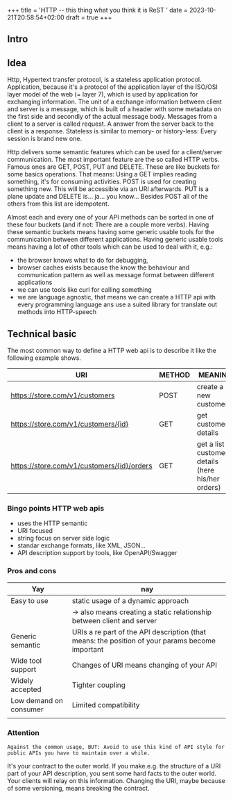 +++
title = 'HTTP -- this thing what you think it is ReST  '
date = 2023-10-21T20:58:54+02:00
draft = true
+++

## Intro


## Idea
Http, Hypertext transfer protocol, is a stateless application protocol. Application, because it's a protocol of the application layer of the ISO/OSI layer model of the web (= layer 7), which is used by application for exchanging information. The unit of a exchange information between client and server is a message, which is built of a header with some metadata on the first side and secondly of the actual message body. Messages from a client to a server is called request. A answer from the server back to the client is a response. 
Stateless is similar to memory- or history-less: Every session is brand new one. 

Http delivers some semantic features which can be used for a client/server communication. The most important feature are the so called HTTP verbs. Famous ones are GET, POST, PUT and DELETE. These are like buckets for some basics operations. That means: Using a GET implies reading something, it's for consuming activities. POST is used for creating something new. This will be accessible via an URI afterwards. PUT is a plane update and DELETE is... ja... you know...
Besides POST all of the others from this list are idempotent. 

Almost each and every one of your API methods can be sorted in one of these four buckets (and if not: There are a couple more verbs). Having these semantic buckets means having some generic usable tools for the communication between different applications. Having generic usable tools means having a lot of other tools which can be used to deal with it, e.g.: 

- the browser knows what to do for debugging, 
- browser caches exists because the know the behaviour and communication pattern as well as message format between different applications
- we can use tools like curl for calling something 
- we are language agnostic, that means we can create a HTTP api with every programming language ans use a suited library for translate out methods into HTTP-speech


## Technical basic
The most common way to define a HTTP web api is to describe it like the following example shows. 

| URI                                        | METHOD | MEANING                                                |
|--------------------------------------------|--------|--------------------------------------------------------|
| https://store.com/v1/customers             | POST   | create a new customer                                  |
| https://store.com/v1/customers/{id}        | GET    | get customer details                                   |
| https://store.com/v1/customers/{id}/orders | GET    | get a list of customer's details (here his/her orders) ||


[//]: # (#### BILD)

[//]: # (#### BILD)

###  Bingo points HTTP web apis
- uses the HTTP semantic 
- URI focused
- string focus on server side logic
- standar exchange formats, like XML, JSON...
- API description support by tools, like OpenAPI/Swagger


###  Pros and cons
| Yay                    | nay                                                                                             |
|------------------------|-------------------------------------------------------------------------------------------------|
| Easy to use            | static usage of a dynamic approach                                                              |
|                        | -> also means creating a static relationship between client and server                          |
| Generic semantic       | URIs a re part of the API description (that means: the position of your params become important |
| Wide tool support      | Changes of URI means changing of your API                                                       |
| Widely accepted        | Tighter coupling                                                                                |
| Low demand on consumer | Limited compatibility                                                                           |
|                        |                                                                                                 |

### Attention
`Against the common usage, BUT:
Avoid to use this kind of API style for public APIs you have to maintain over a while.`

It's your contract to the outer world. If you make.e.g. the structure of a URI part of your API description, you sent some hard facts to the outer world. Your clients will relay on this information. Changing the URI, maybe because of some versioning, means breaking the contract. 
